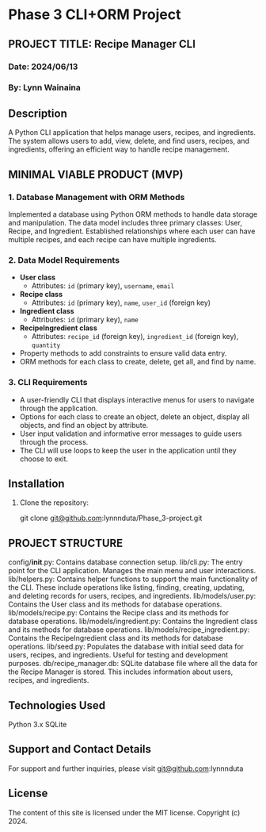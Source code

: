 # Phase 3 CLI+ORM Project

## PROJECT TITLE: Recipe Manager CLI
### Date: 2024/06/13
### By: Lynn Wainaina

## Description
A Python CLI application that helps manage users, recipes, and ingredients. The system allows users to add, view, delete, and find users, recipes, and ingredients, offering an efficient way to handle recipe management.

## MINIMAL VIABLE PRODUCT (MVP)

### 1. Database Management with ORM Methods
Implemented a database using Python ORM methods to handle data storage and manipulation. The data model includes three primary classes: User, Recipe, and Ingredient. Established relationships where each user can have multiple recipes, and each recipe can have multiple ingredients.

### 2. Data Model Requirements
- **User class**
  - Attributes: `id` (primary key), `username`, `email`
- **Recipe class**
  - Attributes: `id` (primary key), `name`, `user_id` (foreign key)
- **Ingredient class**
  - Attributes: `id` (primary key), `name`
- **RecipeIngredient class**
  - Attributes: `recipe_id` (foreign key), `ingredient_id` (foreign key), `quantity`
- Property methods to add constraints to ensure valid data entry.
- ORM methods for each class to create, delete, get all, and find by name.

### 3. CLI Requirements
- A user-friendly CLI that displays interactive menus for users to navigate through the application.
- Options for each class to create an object, delete an object, display all objects, and find an object by attribute.
- User input validation and informative error messages to guide users through the process.
- The CLI will use loops to keep the user in the application until they choose to exit.

## Installation

1. Clone the repository:
   
   git clone git@github.com:lynnnduta/Phase_3-project.git

## PROJECT STRUCTURE
config/__init__.py: Contains database connection setup.
lib/cli.py: The entry point for the CLI application. Manages the main menu and user interactions.
lib/helpers.py: Contains helper functions to support the main functionality of the CLI. These include operations like listing, finding, creating, updating, and deleting records for users, recipes, and ingredients.
lib/models/user.py: Contains the User class and its methods for database operations.
lib/models/recipe.py: Contains the Recipe class and its methods for database operations.
lib/models/ingredient.py: Contains the Ingredient class and its methods for database operations.
lib/models/recipe_ingredient.py: Contains the RecipeIngredient class and its methods for database operations.
lib/seed.py: Populates the database with initial seed data for users, recipes, and ingredients. Useful for testing and development purposes.
db/recipe_manager.db: SQLite database file where all the data for the Recipe Manager is stored. This includes information about users, recipes, and ingredients.
## Technologies Used
Python 3.x
SQLite
## Support and Contact Details
For support and further inquiries, please visit git@github.com:lynnnduta

## License
The content of this site is licensed under the MIT license. Copyright (c) 2024.